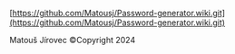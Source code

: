 [https://github.com/Matousj/Password-generator.wiki.git](https://github.com/Matousj/Password-generator.wiki.git)

Matouš Jírovec ©Copyright 2024

